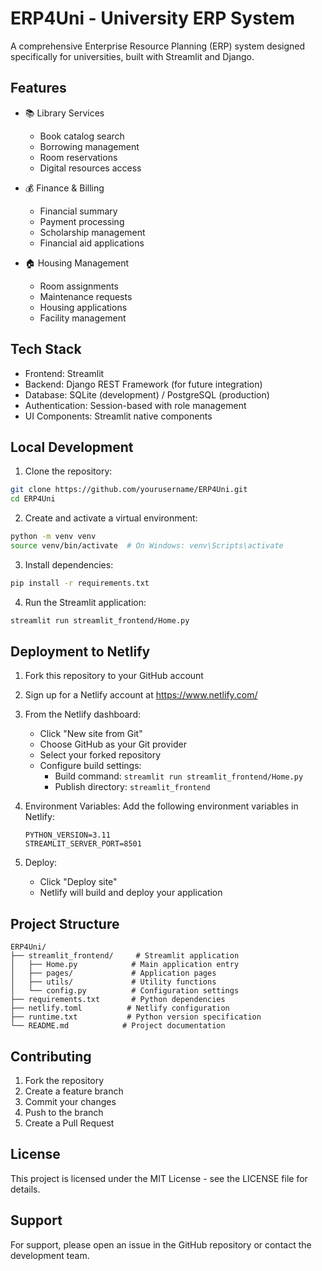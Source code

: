# ERP4Uni - University ERP System

A comprehensive Enterprise Resource Planning (ERP) system designed specifically for universities, built with Streamlit and Django.

## Features

- 📚 Library Services
  - Book catalog search
  - Borrowing management
  - Room reservations
  - Digital resources access

- 💰 Finance & Billing
  - Financial summary
  - Payment processing
  - Scholarship management
  - Financial aid applications

- 🏠 Housing Management
  - Room assignments
  - Maintenance requests
  - Housing applications
  - Facility management

## Tech Stack

- Frontend: Streamlit
- Backend: Django REST Framework (for future integration)
- Database: SQLite (development) / PostgreSQL (production)
- Authentication: Session-based with role management
- UI Components: Streamlit native components

## Local Development

1. Clone the repository:
```bash
git clone https://github.com/yourusername/ERP4Uni.git
cd ERP4Uni
```

2. Create and activate a virtual environment:
```bash
python -m venv venv
source venv/bin/activate  # On Windows: venv\Scripts\activate
```

3. Install dependencies:
```bash
pip install -r requirements.txt
```

4. Run the Streamlit application:
```bash
streamlit run streamlit_frontend/Home.py
```

## Deployment to Netlify

1. Fork this repository to your GitHub account

2. Sign up for a Netlify account at https://www.netlify.com/

3. From the Netlify dashboard:
   - Click "New site from Git"
   - Choose GitHub as your Git provider
   - Select your forked repository
   - Configure build settings:
     - Build command: `streamlit run streamlit_frontend/Home.py`
     - Publish directory: `streamlit_frontend`

4. Environment Variables:
   Add the following environment variables in Netlify:
   ```
   PYTHON_VERSION=3.11
   STREAMLIT_SERVER_PORT=8501
   ```

5. Deploy:
   - Click "Deploy site"
   - Netlify will build and deploy your application

## Project Structure

```
ERP4Uni/
├── streamlit_frontend/     # Streamlit application
│   ├── Home.py            # Main application entry
│   ├── pages/             # Application pages
│   ├── utils/             # Utility functions
│   └── config.py          # Configuration settings
├── requirements.txt       # Python dependencies
├── netlify.toml          # Netlify configuration
├── runtime.txt           # Python version specification
└── README.md            # Project documentation
```

## Contributing

1. Fork the repository
2. Create a feature branch
3. Commit your changes
4. Push to the branch
5. Create a Pull Request

## License

This project is licensed under the MIT License - see the LICENSE file for details.

## Support

For support, please open an issue in the GitHub repository or contact the development team. 